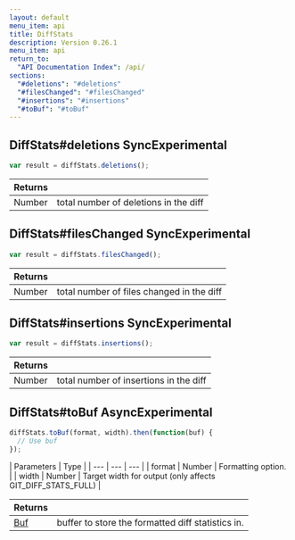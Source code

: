 ```yaml
---
layout: default
menu_item: api
title: DiffStats
description: Version 0.26.1
menu_item: api
return_to:
  "API Documentation Index": /api/
sections:
  "#deletions": "#deletions"
  "#filesChanged": "#filesChanged"
  "#insertions": "#insertions"
  "#toBuf": "#toBuf"
---
```


## <a name="deletions"></a><span>DiffStats#</span>deletions <span class="tags"><span class="sync">Sync</span><span class="experimental">Experimental</span></span>

```js
var result = diffStats.deletions();
```

| Returns |  |
| --- | --- |
| Number |  total number of deletions in the diff |

## <a name="filesChanged"></a><span>DiffStats#</span>filesChanged <span class="tags"><span class="sync">Sync</span><span class="experimental">Experimental</span></span>

```js
var result = diffStats.filesChanged();
```

| Returns |  |
| --- | --- |
| Number |  total number of files changed in the diff |

## <a name="insertions"></a><span>DiffStats#</span>insertions <span class="tags"><span class="sync">Sync</span><span class="experimental">Experimental</span></span>

```js
var result = diffStats.insertions();
```

| Returns |  |
| --- | --- |
| Number |  total number of insertions in the diff |

## <a name="toBuf"></a><span>DiffStats#</span>toBuf <span class="tags"><span class="async">Async</span><span class="experimental">Experimental</span></span>

```js
diffStats.toBuf(format, width).then(function(buf) {
  // Use buf
});
```

| Parameters | Type |
| --- | --- | --- |
| format | Number | Formatting option. |
| width | Number | Target width for output (only affects GIT_DIFF_STATS_FULL) |

| Returns |  |
| --- | --- |
| [Buf](/api/buf/) | buffer to store the formatted diff statistics in. |

